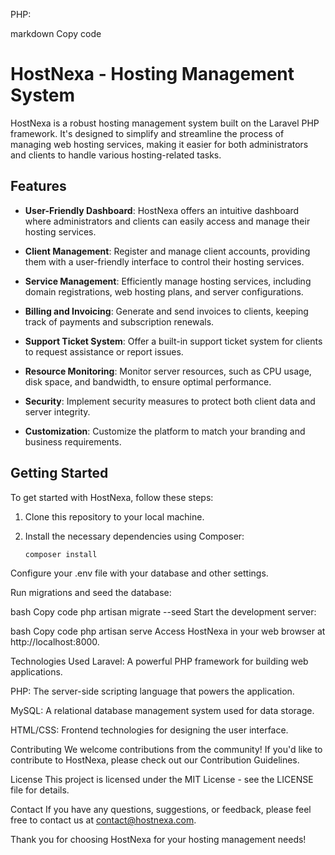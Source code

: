 PHP:

markdown
Copy code
# HostNexa - Hosting Management System



HostNexa is a robust hosting management system built on the Laravel PHP framework. It's designed to simplify and streamline the process of managing web hosting services, making it easier for both administrators and clients to handle various hosting-related tasks.

## Features

- **User-Friendly Dashboard**: HostNexa offers an intuitive dashboard where administrators and clients can easily access and manage their hosting services.

- **Client Management**: Register and manage client accounts, providing them with a user-friendly interface to control their hosting services.

- **Service Management**: Efficiently manage hosting services, including domain registrations, web hosting plans, and server configurations.

- **Billing and Invoicing**: Generate and send invoices to clients, keeping track of payments and subscription renewals.

- **Support Ticket System**: Offer a built-in support ticket system for clients to request assistance or report issues.

- **Resource Monitoring**: Monitor server resources, such as CPU usage, disk space, and bandwidth, to ensure optimal performance.

- **Security**: Implement security measures to protect both client data and server integrity.

- **Customization**: Customize the platform to match your branding and business requirements.

## Getting Started

To get started with HostNexa, follow these steps:

1. Clone this repository to your local machine.

2. Install the necessary dependencies using Composer:

   ```bash
   composer install
Configure your .env file with your database and other settings.

Run migrations and seed the database:

bash
Copy code
php artisan migrate --seed
Start the development server:

bash
Copy code
php artisan serve
Access HostNexa in your web browser at http://localhost:8000.

Technologies Used
Laravel: A powerful PHP framework for building web applications.

PHP: The server-side scripting language that powers the application.

MySQL: A relational database management system used for data storage.

HTML/CSS: Frontend technologies for designing the user interface.

Contributing
We welcome contributions from the community! If you'd like to contribute to HostNexa, please check out our Contribution Guidelines.

License
This project is licensed under the MIT License - see the LICENSE file for details.

Contact
If you have any questions, suggestions, or feedback, please feel free to contact us at contact@hostnexa.com.

Thank you for choosing HostNexa for your hosting management needs!

